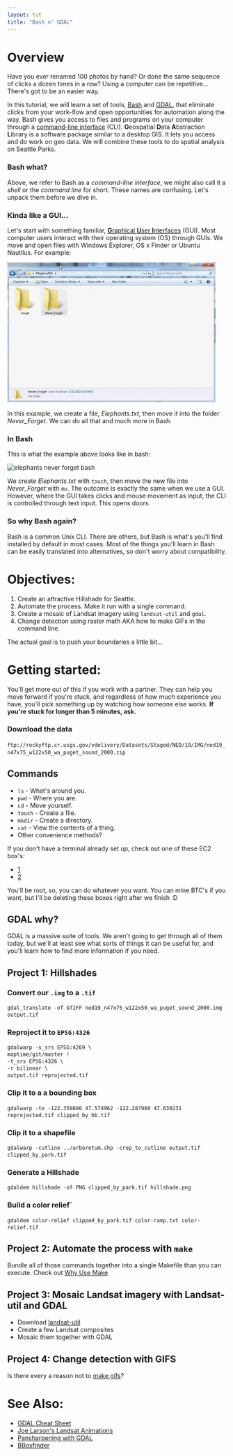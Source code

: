```yaml
---
layout: tut
title: "Bash n' GDAL"
---
```



Overview
========

Have you ever renamed 100 photos by hand? Or done the same sequence of clicks a dozen times in a row? Using a computer can be repetitive... There's got to be an easier way.

In this tutorial, we will learn a set of tools, [Bash](http://en.wikipedia.org/wiki/Bash_(Unix_shell)) and [GDAL](http://www.gdal.org/), that eliminate clicks from your work-flow and open opportunities for automation along the way. Bash gives you access to files and programs on your computer through a [command-line interface](http://en.wikipedia.org/wiki/Command-line_interface) (CLI). **G**eospatial **D**ata **A**bstraction **L**ibrary is a software package similar to a desktop GIS. It lets you access and do work on geo data. We will combine these tools to do spatial analysis on Seattle Parks.

### Bash what?

Above, we refer to Bash as a *command-line interface*, we might also call it a *shell* or the *command line* for short. These names are confusing. Let's unpack them before we dive in.

### Kinda like a GUI...

Let's start with something familiar, [**G**raphical **U**ser **I**nterfaces](http://en.wikipedia.org/wiki/Graphical_user_interface) (GUI). Most computer users interact with their operating system (OS) through GUIs. We move and open files with Windows Explorer, OS x Finder or Ubuntu Nautilus. For example:

![elephants never forget](/img/tut_gdal_elephants.gif)

In this example, we create a file, *Elephants.txt*, then move it into the folder *Never_Forget*. We can do all that and much more in Bash.

### In Bash

This is what the example above looks like in bash:

![elephants never forget bash](/img/tut_gdal_bash_elephants.gif)

We create *Elephants.txt* with `touch`, then move the new file into *Never_Forget* with `mv`. The outcome is exactly the same when we use a GUI. However, where the GUI takes clicks and mouse movement as input, the CLI is controlled through text input. This opens doors.

### So why Bash again?

Bash is a common Unix CLI. There are others, but Bash is what's you'll find installed by default in most cases. Most of the things you'll learn in Bash can be easily translated into alternatives, so don't worry about compatibility.



Objectives:
===========

1. Create an attractive Hillshade for Seattle.
2. Automate the process. Make it run with a single command.
3. Create a mosaic of Landsat imagery using `landsat-util` and `gdal`.
4. Change detection using raster math AKA how to make GIFs in the command line.

The actual goal is to push your boundaries a little bit...


Getting started:
================

You'll get more out of this if you work with a partner. They can help you move forward if you're stuck, and regardless of how much experience you have, you'll pick something up by watching how someone else works. __If you're stuck for longer than 5 minutes, ask.__

### Download the data

`ftp://rockyftp.cr.usgs.gov/vdelivery/Datasets/Staged/NED/19/IMG/ned19_n47x75_w122x50_wa_puget_sound_2000.zip`


Commands
--------

- `ls` - What's around you.
- `pwd` - Where you are.
- `cd` - Move yourself.
- `touch` - Create a file.
- `mkdir` - Create a directory.
- `cat` - View the contents of a thing.
- Other convenience methods?

If you don't have a terminal already set up, check out one of these EC2 box's:

- [1](http://ec2-54-187-116-103.us-west-2.compute.amazonaws.com:8080)
- [2](http://ec2-54-191-110-231.us-west-2.compute.amazonaws.com:8080)


You'll be root, so, you can do whatever you want. You can mine BTC's if you want, but I'll be deleting these boxes right after we finish :D


GDAL why?
---------

GDAL is a massive suite of tools. We aren't going to get through all of them today, but we'll at least see what sorts of things it can be useful for, and you'll learn how to find more information if you need.


Project 1: Hillshades
---------------------

### Convert our `.img` to a `.tif`

```
gdal_translate -of GTIFF ned19_n47x75_w122x50_wa_puget_sound_2000.img output.tif
```

### Reproject it to `EPSG:4326`

```
gdalwarp -s_srs EPSG:4269 \                                      maptime/git/master !
-t_srs EPSG:4326 \
-r bilinear \
output.tif reprojected.tif
```

### Clip it to a a bounding box

```
gdalwarp -te -122.359886 47.574962 -122.287960 47.630231 reprojected.tif clipped_by_bb.tif
```

### Clip it to a shapefile

```
gdalwarp -cutline ../arboretum.shp -crop_to_cutline output.tif clipped_by_park.tif
```

### Generate a Hillshade

```
gdaldem hillshade -of PNG clipped_by_park.tif hillshade.png
```

### Build a color relief`

```
gdaldem color-relief clipped_by_park.tif color-ramp.txt color-relief.tif
```


Project 2: Automate the process with `make`
-------------------------------------------
Bundle all of those commands together into a single Makefile than you can execute. Check out [Why Use Make](http://bost.ocks.org/mike/make/)


Project 3: Mosaic Landsat imagery with Landsat-util and GDAL
------------------------------------------------------------
- Download [landsat-util](https://github.com/developmentseed/landsat-util)
- Create a few Landsat composites
- Mosaic them together with GDAL


Project 4: Change detection with GIFS
-------------------------------------
Is there every a reason not to [make gifs](http://joelarson.com/landsat/2014/12/07/landsat-animation/)? 



See Also:
=========

- [GDAL Cheat Sheet](https://github.com/dwtkns/gdal-cheat-sheet/blob/master/README.md)
- [Joe Larson's Landsat Animations](http://joelarson.com/landsat/2014/12/07/landsat-animation/)
- [Pansharpening with GDAL](http://blog.remotesensing.io/2013/04/pansharpening-using-a-handy-gdal-tool/)
- [BBoxfinder](http://bboxfinder.com)
